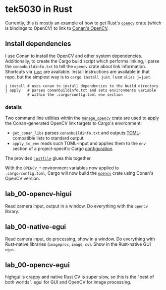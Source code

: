 # tek5030 in Rust

Currently, this is mostly an example of how to get Rust's [`opencv`](https://crates.io/crates/opencv) crate (which is
bindings to OpenCV) to link to [Conan's OpenCV](https://conan.io/center/opencv).

## install dependencies

I use Conan to install the OpenCV and other system dependencies. Additionally, to create the Cargo build script which
performs linking, I parse the `conanbuildinfo.txt` to tell the `opencv` crate about link information. Shortcuts
via [`just`](https://github.com/casey/just#packages) are available. Install instructions are available in that repo, but
the simplest way is to `cargo install just`. I use `alias j=just`.

```shell
j install # uses conan to install dependencies to the build directory
j apply   # parses conanbuildinfo.txt and sets environments variable
          # within the .cargo/config.toml env section
```

### details

Two command line utilities within the [`manage_opencv`](./manage_opencv) crate are used to apply the
Conan-generated OpenCV link targets to Cargo's environment:

* `get_conan_libs` parses `conanbuildinfo.txt` and outputs [TOML](https://toml.io/en/)-compatible lists to standard
  output.
* `apply_to_env` reads such TOML-input and applies them to the `env` section of a project-specific
  Cargo [configuration](https://doc.rust-lang.org/cargo/reference/config.html).

The provided [`justfile`](./justfile) glues this together.

With the `OPENCV_*` environment variables now applied to `.cargo/config.toml`, Cargo will now build
the [`opencv`](https://crates.io/crates/opencv) crate using Conan's OpenCV version.

## lab_00-opencv-higui

Read camera input, output in a window.
Do everything with the `opencv` library.

## lab_00-native-egui

Read camera input, do processing, show in a window.
Do everything with Rust-native libraries (`imageproc`, `image`, `cv`).
Show in the Rust-native GUI `egui`.

## lab_00-opencv-egui

highgui is crappy and native Rust CV is super slow, so this is the "best of both worlds".
egui for GUI and OpenCV for image processing.
